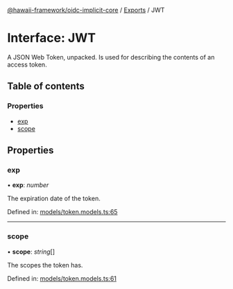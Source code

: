 [@hawaii-framework/oidc-implicit-core](../README.md) / [Exports](../modules.md) / JWT

# Interface: JWT

A JSON Web Token, unpacked. Is used for describing the contents
of an access token.

## Table of contents

### Properties

- [exp](jwt.md#exp)
- [scope](jwt.md#scope)

## Properties

### exp

• **exp**: *number*

The expiration date of the token.

Defined in: [models/token.models.ts:65](https://github.com/Q24/hawaii-packages/blob/95c67f6/packages/oidc-implicit-core/src/models/token.models.ts#L65)

___

### scope

• **scope**: *string*[]

The scopes the token has.

Defined in: [models/token.models.ts:61](https://github.com/Q24/hawaii-packages/blob/95c67f6/packages/oidc-implicit-core/src/models/token.models.ts#L61)
